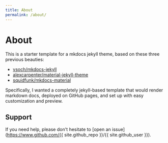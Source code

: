 ```yaml
---
title: About
permalink: /about/
---
```


# About

This is a starter template for a mkdocs jekyll theme, based on these three
previous beauties:
 - [vsoch/mkdocs-jekyll](https://github.com/vsoch/mkdocs-jekyll)
 - [alexcarpenter/material-jekyll-theme](http://alexcarpenter.github.io/material-jekyll-theme)
 - [squidfunk/mkdocs-material](https://github.com/squidfunk/mkdocs-material)

Specifically, I wanted a completely jekyll-based template that would render
markdown docs, deployed on GitHub pages, and set up with easy customization
and preview.

## Support

If you need help, please don't hesitate to [open an issue](https://www.github.com/{{ site.github_repo }}/{{ site.github_user }}).

